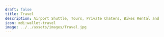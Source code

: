 ```yaml
---
draft: false
title: Travel
description: Airport Shuttle, Tours, Private Chaters, Bikes Rental and etc.
icon: mdi:wallet-travel
image: ../../assets/images/Travel.jpg
---
```

